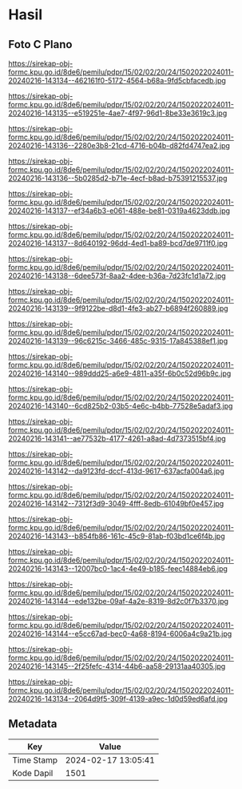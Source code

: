 # Hasil

## Foto C Plano

https://sirekap-obj-formc.kpu.go.id/8de6/pemilu/pdpr/15/02/02/20/24/1502022024011-20240216-143134--462161f0-5172-4564-b68a-9fd5cbfacedb.jpg

https://sirekap-obj-formc.kpu.go.id/8de6/pemilu/pdpr/15/02/02/20/24/1502022024011-20240216-143135--e519251e-4ae7-4f97-96d1-8be33e3619c3.jpg

https://sirekap-obj-formc.kpu.go.id/8de6/pemilu/pdpr/15/02/02/20/24/1502022024011-20240216-143136--2280e3b8-21cd-4716-b04b-d82fd4747ea2.jpg

https://sirekap-obj-formc.kpu.go.id/8de6/pemilu/pdpr/15/02/02/20/24/1502022024011-20240216-143136--5b0285d2-b71e-4ecf-b8ad-b75391215537.jpg

https://sirekap-obj-formc.kpu.go.id/8de6/pemilu/pdpr/15/02/02/20/24/1502022024011-20240216-143137--ef34a6b3-e061-488e-be81-0319a4623ddb.jpg

https://sirekap-obj-formc.kpu.go.id/8de6/pemilu/pdpr/15/02/02/20/24/1502022024011-20240216-143137--8d640192-96dd-4ed1-ba89-bcd7de9711f0.jpg

https://sirekap-obj-formc.kpu.go.id/8de6/pemilu/pdpr/15/02/02/20/24/1502022024011-20240216-143138--6dee573f-8aa2-4dee-b36a-7d23fc1d1a72.jpg

https://sirekap-obj-formc.kpu.go.id/8de6/pemilu/pdpr/15/02/02/20/24/1502022024011-20240216-143139--9f9122be-d8d1-4fe3-ab27-b6894f260889.jpg

https://sirekap-obj-formc.kpu.go.id/8de6/pemilu/pdpr/15/02/02/20/24/1502022024011-20240216-143139--96c6215c-3466-485c-9315-17a845388ef1.jpg

https://sirekap-obj-formc.kpu.go.id/8de6/pemilu/pdpr/15/02/02/20/24/1502022024011-20240216-143140--989ddd25-a6e9-4811-a35f-6b0c52d96b9c.jpg

https://sirekap-obj-formc.kpu.go.id/8de6/pemilu/pdpr/15/02/02/20/24/1502022024011-20240216-143140--6cd825b2-03b5-4e6c-b4bb-77528e5adaf3.jpg

https://sirekap-obj-formc.kpu.go.id/8de6/pemilu/pdpr/15/02/02/20/24/1502022024011-20240216-143141--ae77532b-4177-4261-a8ad-4d7373515bf4.jpg

https://sirekap-obj-formc.kpu.go.id/8de6/pemilu/pdpr/15/02/02/20/24/1502022024011-20240216-143142--da9123fd-dccf-413d-9617-637acfa004a6.jpg

https://sirekap-obj-formc.kpu.go.id/8de6/pemilu/pdpr/15/02/02/20/24/1502022024011-20240216-143142--7312f3d9-3049-4fff-8edb-61049bf0e457.jpg

https://sirekap-obj-formc.kpu.go.id/8de6/pemilu/pdpr/15/02/02/20/24/1502022024011-20240216-143143--b854fb86-161c-45c9-81ab-f03bd1ce6f4b.jpg

https://sirekap-obj-formc.kpu.go.id/8de6/pemilu/pdpr/15/02/02/20/24/1502022024011-20240216-143143--12007bc0-1ac4-4e49-b185-feec14884eb6.jpg

https://sirekap-obj-formc.kpu.go.id/8de6/pemilu/pdpr/15/02/02/20/24/1502022024011-20240216-143144--ede132be-09af-4a2e-8319-8d2c0f7b3370.jpg

https://sirekap-obj-formc.kpu.go.id/8de6/pemilu/pdpr/15/02/02/20/24/1502022024011-20240216-143144--e5cc67ad-bec0-4a68-8194-6006a4c9a21b.jpg

https://sirekap-obj-formc.kpu.go.id/8de6/pemilu/pdpr/15/02/02/20/24/1502022024011-20240216-143145--2f25fefc-4314-44b6-aa58-29131aa40305.jpg

https://sirekap-obj-formc.kpu.go.id/8de6/pemilu/pdpr/15/02/02/20/24/1502022024011-20240216-143134--2064d9f5-309f-4139-a9ec-1d0d59ed6afd.jpg


## Metadata

| Key        | Value               |
| ---------- | ------------------- |
| Time Stamp | 2024-02-17 13:05:41 |
| Kode Dapil | 1501                |



